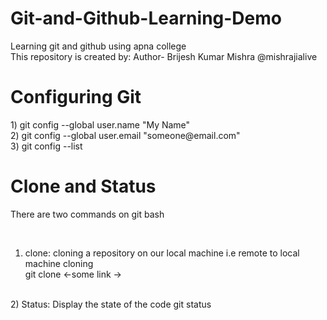# Git-and-Github-Learning-Demo
Learning git and github using apna college
<br>
This repository is created by: Author- Brijesh Kumar Mishra @mishrajialive

<h1>Configuring Git</h1>
1) git config --global user.name "My Name" <br>
2) git config --global user.email "someone@email.com" <br>
3) git config --list


<h1>Clone and Status</h1>
<p>There are two commands on git bash</p> <br>

1) clone: cloning a repository on our local machine i.e remote to local machine cloning<br>
git clone  <-some link ->
<br>
2) Status: Display the state of the code
git status
